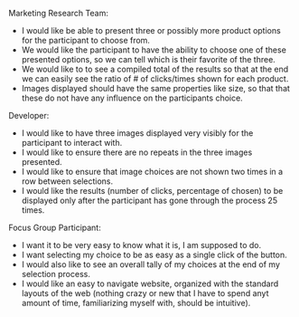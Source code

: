 Marketing Research Team:
  - I would like be able to present three or possibly more product options for the participant to choose from.
  - We would like the participant to have the ability to choose one of these presented options, so we can tell which is their favorite of the three.
  - We would like to to see a compiled total of the results so that at the end we can easily see the ratio of # of clicks/times shown for each product.
  - Images displayed should have the same properties like size, so that that these do not have any influence on the participants choice.


Developer:
- I would like to have three images displayed very visibly for the participant to interact with.
- I would like to ensure there are no repeats in the three images presented.
- I would like to ensure that image choices are not shown two times in a row between selections.
- I would like the results (number of clicks, percentage of chosen) to be displayed only after the participant has gone through the process 25 times.


Focus Group Participant:
- I want it to be very easy to know what it is, I am supposed to do.
- I want selecting my choice to be as easy as a single click of the button.
- I would also like to see an overall tally of my choices at the end of my selection process.
- I would like an easy to navigate website, organized with the standard layouts of the web (nothing crazy or new that I have to spend anyt amount of time, familiarizing myself with, should be intuitive).
